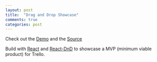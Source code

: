 ```yaml
---
layout: post
title:  "Drag and Drop Showcase"
comments: true
categories: post
---
```

Check out the [Demo] and the [Source]

Build with [React] and [React-DnD] to showcase a MVP (minimum viable product) for Trello.

[Source]: https://github.com/qincchen/dnd-demo
[Demo]: https://qincchen.github.io/dnd-demo/
[React]: https://facebook.github.io/react/
[React-DnD]: http://gaearon.github.io/react-dnd/
